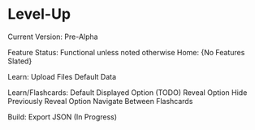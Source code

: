 # Level-Up
Current Version: Pre-Alpha

Feature Status: Functional unless noted otherwise
  Home:
    {No Features Slated}
    
  Learn: 
    Upload Files
    Default Data
    
  Learn/Flashcards:
    Default Displayed Option (TODO)
    Reveal Option
    Hide Previously Reveal Option
    Navigate Between Flashcards
    
  Build:
    Export JSON (In Progress)
